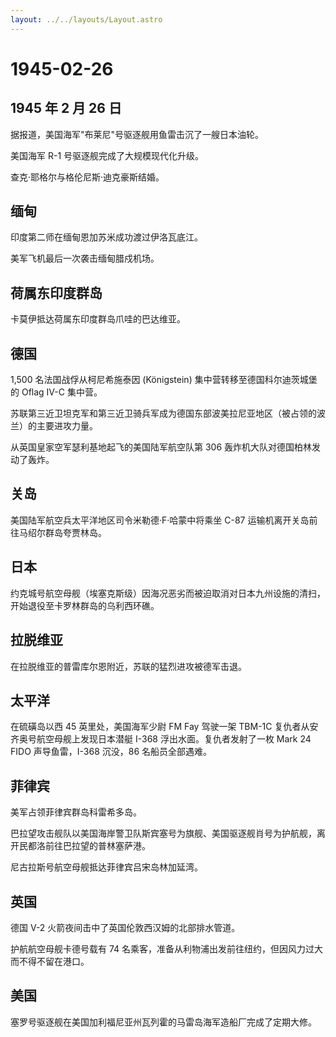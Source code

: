 ```yaml
---
layout: ../../layouts/Layout.astro
---
```


# 1945-02-26

## 1945 年 2 月 26 日

据报道，美国海军"布莱尼"号驱逐舰用鱼雷击沉了一艘日本油轮。

美国海军 R-1 号驱逐舰完成了大规模现代化升级。

查克·耶格尔与格伦尼斯·迪克豪斯结婚。

## 缅甸

印度第二师在缅甸恩加苏米成功渡过伊洛瓦底江。

美军飞机最后一次袭击缅甸腊戍机场。

## 荷属东印度群岛

卡莫伊抵达荷属东印度群岛爪哇的巴达维亚。

## 德国

1,500 名法国战俘从柯尼希施泰因 (Königstein)
集中营转移至德国科尔迪茨城堡的 Oflag IV-C 集中营。

苏联第三近卫坦克军和第三近卫骑兵军成为德国东部波美拉尼亚地区（被占领的波兰）的主要进攻力量。

从英国皇家空军瑟利基地起飞的美国陆军航空队第 306
轰炸机大队对德国柏林发动了轰炸。

## 关岛

美国陆军航空兵太平洋地区司令米勒德·F·哈蒙中将乘坐 C-87
运输机离开关岛前往马绍尔群岛夸贾林岛。

## 日本

约克城号航空母舰（埃塞克斯级）因海况恶劣而被迫取消对日本九州设施的清扫，开始退役至卡罗林群岛的乌利西环礁。

## 拉脱维亚

在拉脱维亚的普雷库尔恩附近，苏联的猛烈进攻被德军击退。

## 太平洋

在硫磺岛以西 45 英里处，美国海军少尉 FM Fay 驾驶一架 TBM-1C
复仇者从安齐奥号航空母舰上发现日本潜艇 I-368 浮出水面。复仇者发射了一枚
Mark 24 FIDO 声导鱼雷，I-368 沉没，86 名船员全部遇难。

## 菲律宾

美军占领菲律宾群岛科雷希多岛。

巴拉望攻击舰队以美国海岸警卫队斯宾塞号为旗舰、美国驱逐舰肖号为护航舰，离开民都洛前往巴拉望的普林塞萨港。

尼古拉斯号航空母舰抵达菲律宾吕宋岛林加延湾。

## 英国

德国 V-2 火箭夜间击中了英国伦敦西汉姆的北部排水管道。

护航航空母舰卡德号载有 74
名乘客，准备从利物浦出发前往纽约，但因风力过大而不得不留在港口。

## 美国

塞罗号驱逐舰在美国加利福尼亚州瓦列霍的马雷岛海军造船厂完成了定期大修。